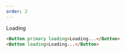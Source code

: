 ```yaml
---
order: 2
---
```


Loading

```html
<Button primary loading>Loading...</Button>
<Button loading>Loading...</Button>
```
